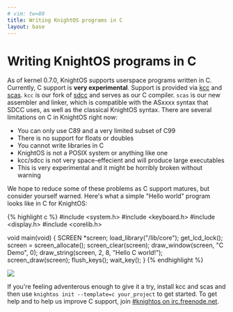 ```yaml
---
# vim: tw=80
title: Writing KnightOS programs in C
layout: base
---
```


# Writing KnightOS programs in C

As of kernel 0.7.0, KnightOS supports userspace programs written in C.
Currently, C support is **very experimental**. Support is provided via
[kcc](https://github.com/KnightOS/kcc) and
[scas](https://github.com/KnightOS/scas). `kcc` is our fork of
[sdcc](http://sdcc.sourceforge.net/) and serves as our C compiler. `scas` is our
new assembler and linker, which is compatible with the ASxxxx syntax that SDCC
uses, as well as the classical KnightOS syntax. There are several limitations on
C in KnightOS right now:

* You can only use C89 and a very limited subset of C99
* There is no support for floats or doubles
* You cannot write libraries in C
* KnightOS is not a POSIX system or anything like one
* kcc/sdcc is not very space-effecient and will produce large executables
* This is very experimental and it might be horribly broken without warning

We hope to reduce some of these problems as C support matures, but consider
yourself warned. Here's what a simple "Hello world" program looks like in C for
KnightOS:

<div class="row">
<div class="col-md-6">

{% highlight c %}
#include <system.h>
#include <keyboard.h>
#include <display.h>
#include <corelib.h>

void main(void) {
    SCREEN *screen;
    load_library("/lib/core");
    get_lcd_lock();
    screen = screen_allocate();
    screen_clear(screen);
    draw_window(screen, "C Demo", 0);
    draw_string(screen, 2, 8, "Hello C world!");
    screen_draw(screen);
    flush_keys();
    wait_key();
}
{% endhighlight %}

</div>
<div class="col-md-6"> <img src="https://cdn.mediacru.sh/5YXv4hRm-Lt-.png" /> </div>
</div>

If you're feeling adventerous enough to give it a try, install kcc and scas and
then use `knightos init --template=c your_project` to get started. To get help
and to help us improve C support, join [#knightos on
irc.freenode.net](http://webchat.freenode.net/?channels=knightos&uio=d4).
